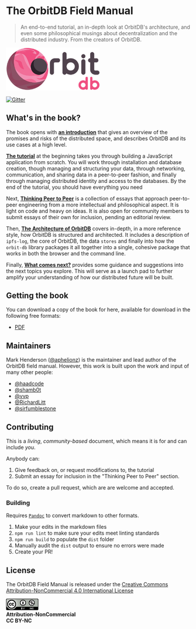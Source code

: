 # The OrbitDB Field Manual

> An end-to-end tutorial, an in-depth look at OrbitDB's architecture, and even some philosophical musings about decentralization and the distributed industry. From the creators of OrbitDB.

<p align="left">
  <img src="images/orbit_db_logo_color.jpg" width="256" />
</p>

[![Gitter](https://img.shields.io/gitter/room/nwjs/nw.js.svg)](https://gitter.im/orbitdb/Lobby)

## What's in the book?

The book opens with **[an introduction](./00_Introduction)** that gives an overview of the promises and risks of the distributed space, and describes OrbitDB and its use cases at a high level.

**[The tutorial](./01_Tutorial/00_Introduction.md)** at the beginning takes you through building a JavaScript application from scratch. You will work through installation and database creation, though managing and structuring your data, through networking, communication, and sharing data in a peer-to-peer fashion, and finally through managing distributed identity and access to the databases. By the end of the tutorial, you should have everything you need

Next, **[Thinking Peer to Peer](./02_Thinking_Peer_to_Peer)** is a collection of essays that approach peer-to-peer engineering from a more intellectual and philosophical aspect. It is light on code and heavy on ideas. It is also open for community members to submit essays of their own for inclusion, pending an editorial review.

Then, **[The Architecture of OrbitDB](./03_The_Architecture_of_OrbitDB)** covers in-depth, in a more reference style, how OrbitDB is structured and architected. It includes a description of `ipfs-log`, the core of OrbitDB, the data `stores` and finally into how the `orbit-db` library packages it all together into a single, cohesive package that works in both the browser and the command line.

Finally, **[What comes next?](./04_What_next)** provides some guidance and suggestions into the next topics you explore. This will serve as a launch pad to further amplify your understanding of how our distributed future will be built.

## Getting the book

You can download a copy of the book for here, available for download in the following free formats:

- [PDF](./dist/Book.pdf)

## Maintainers

Mark Henderson ([@aphelionz](https://github.com/aphelionz)) is the maintainer and lead author of the OrbitDB field manual. However, this work is built upon the work and input of many other people:

- [@haadcode](https://github.com/haadcode)
- [@shamb0t](https://github.com/shamb0t)
- [@vvp](https://github.com/vvp)
- [@RichardLitt](https://github.com/RichardLitt)
- [@sirfumblestone](https://github.com/sirfumblestone)

## Contributing

This is a _living_, _community-based_ document, which means it is for and can include _you_.

Anybody can:

1. Give feedback on, or request modifications to, the tutorial
2. Submit an essay for inclusion in the "Thinking Peer to Peer" section.

To do so, create a pull request, which are are welcome and accepted.

### Building

Requires [`Pandoc`](https://pandoc.org/) to convert markdown to other formats.

1. Make your edits in the markdown files
2. `npm run lint` to make sure your edits meet linting standards
3. `npm run build` to populate the `dist` folder
4. Manually audit the `dist` output to ensure no errors were made
5. Create your PR!

## License

The OrbitDB Field Manual is released under the [Creative Commons Attribution-NonCommercial 4.0 International License](https://creativecommons.org/licenses/by-nc/4.0/)

![CC BY-NC 4.0](./images/cc-by-nc.png)<br />
**Attribution-NonCommercial**<br />
**CC BY-NC**

